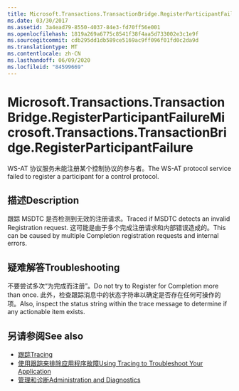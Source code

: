 ```yaml
---
title: Microsoft.Transactions.TransactionBridge.RegisterParticipantFailure
ms.date: 03/30/2017
ms.assetid: 3a4ead79-8550-4037-84e3-fd70ff56e001
ms.openlocfilehash: 1819a269a6775c8541f38f4aa5d733002e3c1e9f
ms.sourcegitcommit: cdb295dd1db589ce5169ac9ff096f01fd0c2da9d
ms.translationtype: MT
ms.contentlocale: zh-CN
ms.lasthandoff: 06/09/2020
ms.locfileid: "84599669"
---
```

# <a name="microsofttransactionstransactionbridgeregisterparticipantfailure"></a><span data-ttu-id="086e7-102">Microsoft.Transactions.TransactionBridge.RegisterParticipantFailure</span><span class="sxs-lookup"><span data-stu-id="086e7-102">Microsoft.Transactions.TransactionBridge.RegisterParticipantFailure</span></span>
<span data-ttu-id="086e7-103">WS-AT 协议服务未能注册某个控制协议的参与者。</span><span class="sxs-lookup"><span data-stu-id="086e7-103">The WS-AT protocol service failed to register a participant for a control protocol.</span></span>  
  
## <a name="description"></a><span data-ttu-id="086e7-104">描述</span><span class="sxs-lookup"><span data-stu-id="086e7-104">Description</span></span>  
 <span data-ttu-id="086e7-105">跟踪 MSDTC 是否检测到无效的注册请求。</span><span class="sxs-lookup"><span data-stu-id="086e7-105">Traced if MSDTC detects an invalid Registration request.</span></span> <span data-ttu-id="086e7-106">这可能是由于多个完成注册请求和内部错误造成的。</span><span class="sxs-lookup"><span data-stu-id="086e7-106">This can be caused by  multiple Completion registration requests and internal errors.</span></span>  
  
## <a name="troubleshooting"></a><span data-ttu-id="086e7-107">疑难解答</span><span class="sxs-lookup"><span data-stu-id="086e7-107">Troubleshooting</span></span>  
 <span data-ttu-id="086e7-108">不要尝试多次“为完成而注册”。</span><span class="sxs-lookup"><span data-stu-id="086e7-108">Do not try to Register for Completion more than once.</span></span>  <span data-ttu-id="086e7-109">此外，检查跟踪消息中的状态字符串以确定是否存在任何可操作的项。</span><span class="sxs-lookup"><span data-stu-id="086e7-109">Also, inspect the status string within the trace message to determine if any actionable item exists.</span></span>  
  
## <a name="see-also"></a><span data-ttu-id="086e7-110">另请参阅</span><span class="sxs-lookup"><span data-stu-id="086e7-110">See also</span></span>

- [<span data-ttu-id="086e7-111">跟踪</span><span class="sxs-lookup"><span data-stu-id="086e7-111">Tracing</span></span>](index.md)
- [<span data-ttu-id="086e7-112">使用跟踪来排除应用程序故障</span><span class="sxs-lookup"><span data-stu-id="086e7-112">Using Tracing to Troubleshoot Your Application</span></span>](using-tracing-to-troubleshoot-your-application.md)
- [<span data-ttu-id="086e7-113">管理和诊断</span><span class="sxs-lookup"><span data-stu-id="086e7-113">Administration and Diagnostics</span></span>](../index.md)
